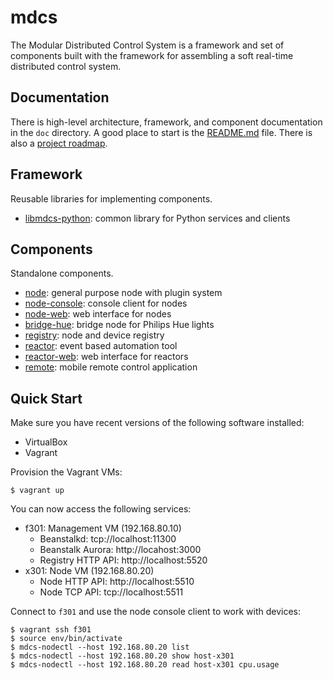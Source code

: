 # mdcs

The Modular Distributed Control System is a framework and set of components built with the framework for assembling a
soft real-time distributed control system.

## Documentation

There is high-level architecture, framework, and component documentation in the `doc` directory. A good place to start
is the [README.md](doc/README.md) file. There is also a [project roadmap](ROADMAP.md).

## Framework

Reusable libraries for implementing components.

* [libmdcs-python](pkg/libmdcs-python/README.md): common library for Python services and clients

## Components

Standalone components.

* [node](pkg/node/README.md): general purpose node with plugin system
* [node-console](pkg/node-console/README.md): console client for nodes
* [node-web](pkg/node-web/README.md): web interface for nodes
* [bridge-hue](pkg/bridge-hue/README.md): bridge node for Philips Hue lights
* [registry](pkg/registry/README.md): node and device registry
* [reactor](pkg/reactor/README.md): event based automation tool
* [reactor-web](pkg/reactor-web/README.md): web interface for reactors
* [remote](pkg/remote/README.md): mobile remote control application

## Quick Start

Make sure you have recent versions of the following software installed:

* VirtualBox
* Vagrant

Provision the Vagrant VMs:

```
$ vagrant up
```

You can now access the following services:

* f301: Management VM (192.168.80.10)
  * Beanstalkd: tcp://localhost:11300
  * Beanstalk Aurora: http://locahost:3000
  * Registry HTTP API: http://localhost:5520
* x301: Node VM (192.168.80.20)
  * Node HTTP API: http://localhost:5510
  * Node TCP API: tcp://localhost:5511

Connect to `f301` and use the node console client to work with devices:

```
$ vagrant ssh f301
$ source env/bin/activate
$ mdcs-nodectl --host 192.168.80.20 list
$ mdcs-nodectl --host 192.168.80.20 show host-x301
$ mdcs-nodectl --host 192.168.80.20 read host-x301 cpu.usage
```
